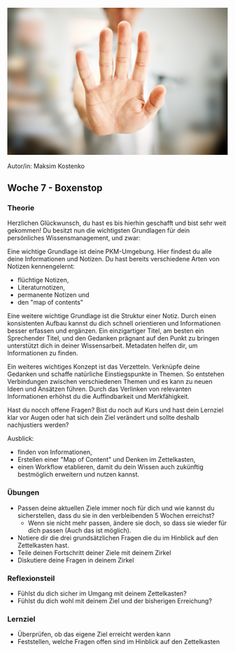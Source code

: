 ![Stopp](images/Hand-Stopp.jpeg)

Autor/in: Maksim Kostenko

## Woche 7 - Boxenstop


### Theorie

Herzlichen Glückwunsch, du hast es bis hierhin geschafft und bist sehr weit gekommen! Du besitzt nun die wichtigsten Grundlagen für dein persönliches Wissensmanagement, und zwar:

Eine wichtige Grundlage ist deine PKM-Umgebung. Hier findest du alle deine Informationen und Notizen. Du hast bereits verschiedene Arten von Notizen kennengelernt:

- flüchtige Notizen,
- Literaturnotizen,
- permanente Notizen und
- den "map of contents"

Eine weitere wichtige Grundlage ist die Struktur einer Notiz. Durch einen konsistenten Aufbau kannst du dich schnell orientieren und Informationen besser erfassen und ergänzen. Ein einzigartiger Titel, am besten ein Sprechender Titel, und den Gedanken prägnant auf den Punkt zu bringen unterstützt dich in deiner Wissensarbeit. Metadaten helfen dir, um Informationen zu finden.

Ein weiteres wichtiges Konzept ist das Verzetteln. Verknüpfe deine Gedanken und schaffe natürliche Einstiegspunkte in Themen. So entstehen Verbindungen zwischen verschiedenen Themen und es kann zu neuen Ideen und Ansätzen führen. Durch das Verlinken von relevanten Informationen erhöhst du die Auffindbarkeit und Merkfähigkeit.

Hast du nocch offene Fragen?
Bist du noch auf Kurs und hast dein Lernziel klar vor Augen oder hat sich dein Ziel verändert und sollte deshalb nachjustiers werden?

Ausblick:
- finden von Informationen,
- Erstellen einer "Map of Content" und Denken im Zettelkasten,
- einen Workflow etablieren, damit du dein Wissen auch zukünftig bestmöglich erweitern und nutzen kannst.


### Übungen
- Passen deine aktuellen Ziele immer noch für dich und wie kannst du sicherstellen, dass du sie in den verbleibenden 5 Wochen erreichst?
	- Wenn sie nicht mehr passen, ändere sie doch, so dass sie wieder für dich passen (Auch das ist möglich).
- Notiere dir die drei grundsätzlichen Fragen die du im Hinblick auf den Zettelkasten hast.
- Teile deinen Fortschritt deiner Ziele mit deinem Zirkel
- Diskutiere deine Fragen in deinem Zirkel

### Reflexionsteil
- Fühlst du dich sicher im Umgang mit deinem Zettelkasten?
- Fühlst du dich wohl mit deinem Ziel und der bisherigen Erreichung?

### Lernziel
- Überprüfen, ob das eigene Ziel erreicht werden kann
- Feststellen, welche Fragen offen sind im Hinblick auf den Zettelkasten
